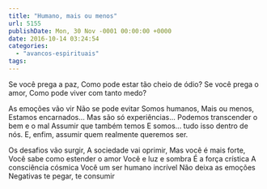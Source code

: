 ```yaml
---
title: "Humano, mais ou menos"
url: 5155
publishDate: Mon, 30 Nov -0001 00:00:00 +0000
date: 2016-10-14 03:24:54
categories: 
  - "avancos-espirituais"
tags: 
---
```

Se você prega a paz,
Como pode estar tão cheio de ódio?
Se você prega o amor,
Como pode viver com tanto medo?

As emoções vão vir
Não se pode evitar
Somos humanos,
Mais ou menos,
Estamos encarnados...
Mas são só experiências...
Podemos transcender o bem e o mal
Assumir que também temos
E somos... tudo isso dentro de nós.
E, enfim, assumir quem realmente queremos ser.

Os desafios vão surgir,
A sociedade vai oprimir,
Mas você é mais forte,
Você sabe como estender o amor
Você e luz e sombra
É a força crística
A consciência cósmica
Você um ser humano incrível
Não deixa as emoções
Negativas te pegar, te consumir
